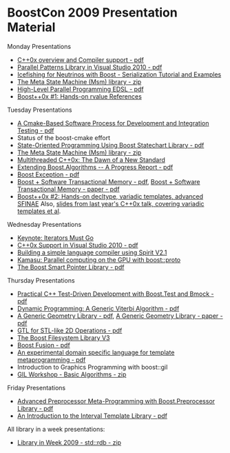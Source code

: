 # BoostCon 2009 Presentation Material

Monday Presentations

 * [C++0x overview and Compiler support - pdf](https://github.com/boostcon/2009_presentations/raw/master/mon/C0xoverview.pdf "C++0x overview and Compiler support")
 * [Parallel Patterns Library in Visual Studio 2010 - pdf](https://github.com/boostcon/2009_presentations/raw/master/mon/ppl.pdf "Parallel Patterns Library in Visual Studio 2010")
 * [Icefishing for Neutrinos with Boost - Serialization Tutorial and Examples](https://github.com/boostcon/2009_presentations/raw/master/mon/icefishing.pdf "Icefishing for Neutrinos with Boost")
 * [The Meta State Machine (Msm) library - zip](https://github.com/boostcon/2009_presentations/raw/master/mon/Material_Msm.zip "The Meta State Machine library")
 * [High-Level Parallel Programming EDSL - pdf](https://github.com/boostcon/2009_presentations/raw/master/mon/ESDL.pdf "High-Level Parallel Programming EDSL")
 * [Boost++0x #1: Hands-on rvalue References](https://github.com/boostcon/2009_presentations/raw/master/mon/HandsOnCXX0x.markdown "Boost++0x #1: Hands-on rvalue References")

Tuesday Presentations

 * [A Cmake-Based Software Process for Development and Integration Testing - pdf](https://github.com/boostcon/2009_presentations/raw/master/tue/cmake-kitware.pdf "A Cmake-Based Software Process for Development and Integration Testing")
 * Status of the boost-cmake effort
 * [State-Oriented Programming Using Boost Statechart Library - pdf](https://github.com/boostcon/2009_presentations/raw/master/tue/Bsl.pdf "State-Oriented Programming Using Boost Statechart Library")
 * [The Meta State Machine (Msm) library - zip](https://github.com/boostcon/2009_presentations/raw/master/mon/Material_Msm.zip "The Meta State Machine library")
 * [Multithreaded C++0x: The Dawn of a New Standard](https://github.com/boostcon/2009_presentations/raw/master/tue/multithread.pdf "Multithreaded C++0x: The Dawn of a New Standard")
 * [Extending Boost.Algorithms -- A Progress Report - pdf](https://github.com/boostcon/2009_presentations/raw/master/tue/LIW2008.pdf "Extending Boost.Algorithms -- A Progress Report")
 * [Boost Exception - pdf](https://github.com/boostcon/2009_presentations/raw/master/tue/boost-exception.pdf "Boost Exception Authors Corner")
 * [Boost + Software Transactional Memory - pdf](https://github.com/boostcon/2009_presentations/raw/master/tue/STM.pdf "Boost + Software Transactional Memory"), [Boost + Software Transactional Memory - paper - pdf](https://github.com/boostcon/2009_presentations/raw/master/tue/STM_paper.pdf "Boost + Software Transactional Memory Paper")
 * [Boost++0x #2: Hands-on decltype, variadic templates, advanced SFINAE](https://github.com/boostcon/2009_presentations/raw/master/tue/HandsOnCXX0x.markdown "Boost++0x #2: Hands-on decltype, variadic templates, advanced SFINAE") Also, [slides from last year's C++0x talk, covering variadic templates et al](https://github.com/boostcon/2009_presentations/raw/master/tue/C0x_Today.pdf).

Wednesday Presentations

 * [Keynote: Iterators Must Go](https://github.com/boostcon/2009_presentations/raw/master/wed/iterators-must-go.pdf "Keynote: Iterators Must Go")
 * [C++0x Support in Visual Studio 2010 - pdf](https://github.com/boostcon/2009_presentations/raw/master/wed//vc10.pdf "C++0x Support in Visual Studio 2010")
 * [Building a simple language compiler using Spirit V2.1](https://github.com/boostcon/2009_presentations/raw/master/wed/SpiritV2.pdf "Building a simple language compiler using Spirit V2.1")
 * [Kamasu: Parallel computing on the GPU with boost::proto](https://github.com/boostcon/2009_presentations/raw/master/wed/kamasu.pdf "Kamasu: Parallel computing on the GPU with boost::proto")
 * [The Boost Smart Pointer Library - pdf](https://github.com/boostcon/2009_presentations/raw/master/wed/BoostSmartPointers.pdf "The Boost Smart Pointer Library")

Thursday Presentations

 * [Practical C++ Test-Driven Development with Boost.Test and Bmock - pdf](https://github.com/boostcon/2009_presentations/raw/master/thu/Bmock.pdf "Practical C++ Test-Driven Development with Boost.Test and Bmock")
 * [Dynamic Programming: A Generic Viterbi Algorithm - pdf](https://github.com/boostcon/2009_presentations/raw/master/thu/dynamic_programming.pdf "Dynamic Programming: A Generic Viterbi Algorithm")
 * [A Generic Geometry Library - pdf](https://github.com/boostcon/2009_presentations/raw/master/thu/ggl.pdf "A Generic Geometry Library"), [A Generic Geometry Library - paper - pdf](https://github.com/boostcon/2009_presentations/raw/master/thu/GGL_Paper.pdf "A Generic Geometry Library")
 * [GTL for STL-like 2D Operations - pdf](https://github.com/boostcon/2009_presentations/raw/master/thu/GTL.pdf "GTL for STL-like 2D Operations")
 * [The Boost Filesystem Library V3](https://github.com/boostcon/2009_presentations/raw/master/thu/filesystem.pdf "The Boost Filesystem Library V3")
 * [Boost Fusion - pdf](https://github.com/boostcon/2009_presentations/raw/master/thu/fusion.pdf "Boost Fusion")
 * [An experimental domain specific language for template metaprogramming - pdf](https://github.com/boostcon/2009_presentations/raw/master/thu/mpl.pdf "An experimental domain specific language for template metaprogramming")
 * Introduction to Graphics Programming with boost::gil
 * [GIL Workshop - Basic Algorithms - zip](https://github.com/boostcon/2009_presentations/raw/master/gil.zip "GIL download")

Friday Presentations

 * [Advanced Preprocessor Meta-Programming with Boost.Preprocessor Library - pdf](https://github.com/boostcon/2009_presentations/raw/master/fri/BoostPP.pdf "Advanced Preprocessor Meta-Programming with Boost.Preprocessor Library")
 * [An Introduction to the Interval Template Library - pdf](https://github.com/boostcon/2009_presentations/raw/master/fri/intro_to_itl.pdf "An Introduction to the Interval Template Library")


All library in a week presentations:

 * [Library in Week 2009 - std::rdb - zip](https://github.com/boostcon/2009_presentations/raw/master/std_rdb.zip "Library in a week 2009 std::rdb -- all presentations")